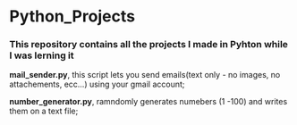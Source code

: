 # Python_Projects

### This repository contains all the projects I made in Pyhton while I was lerning it


**mail_sender.py**, this script lets you send emails(text only - no images, no attachements, ecc...) using your gmail account;

**number_generator.py**, ramndomly generates numebers (1 -100) and writes them on a text file;
